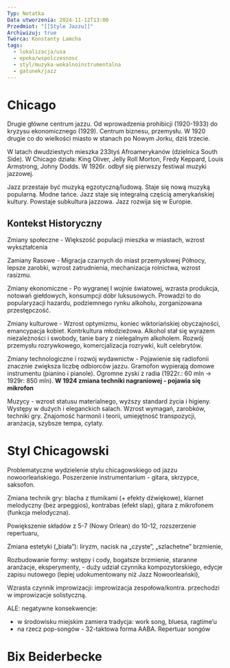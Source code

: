 ```yaml
---
Typ: Notatka
Data utworzenia: 2024-11-12T13:00
Przedmiot: "[[Style Jazzu]]"
Archiwizuj: true
Twórca: Konstanty Lamcha
tags:
  - lokalizacja/usa
  - epoka/wspolczesnosc
  - styl/muzyka-wokalnoinstrumentalna
  - gatunek/jazz
---
```

# Chicago

Drugie główne centrum jazzu. Od wprowadzenia prohibicji (1920-1933) do kryzysu ekonomicznego (1929). Centrum biznesu, przemysłu. W 1920 drugie co do wielkości miasto w stanach po Nowym Jorku, dziś trzecie.

W latach dwudziestych mieszka 233tyś Afroamerykanów (dzielnica South Side). W Chicago działa: King Oliver, Jelly Roll Morton, Fredy Keppard, Louis Armstrong, Johny Dodds. W 1926r. odbył się pierwszy festiwal muzyki jazzowej.

Jazz przestaje być muzyką egzotyczną/ludową. Staje się nową muzyką popularną. Modne tańce. Jazz staje się integralną częścią amerykańskiej kultury. Powstaje subkultura jazzowa. Jazz rozwija się w Europie.

## Kontekst Historyczny

Zmiany społeczne - Większość populacji mieszka w miastach, wzrost wykształcenia

Zamiany Rasowe - Migracja czarnych do miast przemysłowej Północy, lepsze zarobki, wzrost zatrudnienia, mechanizacja rolnictwa, wzrost rasizmu.

Zmiany ekonomiczne - Po wygranej I wojnie światowej, wzrasta produkcja, notowań giełdowych, konsumpcji dóbr luksusowych. Prowadzi to do popularyzacji hazardu, podziemnego rynku alkoholu, zorganizowana przestępczość.

Zmiany kulturowe - Wzrost optymizmu, koniec wiktoriańskiej obyczajności, emancypacja kobiet. Kontrkultura młodzieżowa. Alkohol stał się wyrazem niezależności i swobody, tanie bary z nielegalnym alkoholem. Rozwój przemysłu rozrywkowego, komercjalizacja rozrywki, kult celebrytów.

Zmiany technologiczne i rozwój wydawnictw - Pojawienie się radiofonii znacznie zwiększa liczbę odbiorców jazzu. Gramofon wypierają domowe instrumentu (pianino i pianole). Ogromne zyski z radia (1922r.: 60 mln → 1929r: 850 mln). **W 1924 zmiana techniki nagraniowej - pojawia się mikrofon**

Muzycy - wzrost statusu materialnego, wyższy standard życia i higieny. Występy w dużych i eleganckich salach. Wzrost wymagań, zarobków, techniki gry. Znajomość harmonii i teorii, umiejętność transpozycji, aranżacja, szybsze tempa, cytaty.

# Styl Chicagowski

Problematyczne wydzielenie stylu chicagowskiego od jazzu nowoorleańskiego. Poszerzenie instrumentarium - gitara, skrzypce, saksofon.

Zmiana technik gry: blacha z tłumikami (+ efekty dźwiękowe), klarnet melodyczny (bez arpeggios), kontrabas (efekt slap), gitara z mikrofonem (funkcja melodyczna).

Powiększenie składów z 5-7 (Nowy Orlean) do 10-12, rozszerzenie repertuaru,

Zmiana estetyki („biała”): liryzm, nacisk na „czyste”, „szlachetne” brzmienie,

Rozbudowanie formy: wstępy i cody, bogatsze brzmienie, staranne aranżacje, eksperymenty, - duży udział czynnika kompozytorskiego, edycje zapisu nutowego (lepiej udokumentowany niż Jazz Nowoorleański),

Wzrasta czynnik improwizacji: improwizacja zespołowa/kontra. przechodzi w improwizacje solistyczną.

ALE: negatywne konsekwencje:

- w środowisku miejskim zamiera tradycja: work song, bluesa, ragtime’u
- na rzecz pop-songów - 32-taktowa forma AABA. Repertuar songów

# Bix Beiderbecke
